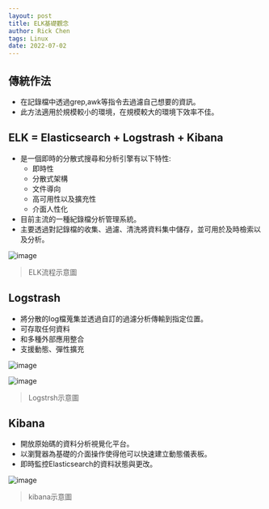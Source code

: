 ```yaml
---
layout: post
title: ELK基礎觀念
author: Rick Chen
tags: Linux
date: 2022-07-02
---
```


## 傳統作法
* 在記錄檔中透過grep,awk等指令去過濾自己想要的資訊。
* 此方法適用於規模較小的環境，在規模較大的環境下效率不佳。

## ELK = Elasticsearch + Logstrash + Kibana
* 是一個即時的分散式搜尋和分析引擎有以下特性:
   * 即時性
   * 分散式架構
   * 文件導向
   * 高可用性以及擴充性
   * 介面人性化
* 目前主流的一種紀錄檔分析管理系統。
* 主要透過對記錄檔的收集、過濾、清洗將資料集中儲存，並可用於及時檢索以及分析。

![image](https://user-images.githubusercontent.com/62127656/176985182-5f76480d-b8c6-4c8a-9da4-efeef0a52ddf.png)
>ELK流程示意圖

## Logstrash
* 將分散的log檔蒐集並透過自訂的過濾分析傳輸到指定位置。
* 可存取任何資料
* 和多種外部應用整合
* 支援動態、彈性擴充

![image](https://user-images.githubusercontent.com/62127656/176985708-923b2671-a8c0-41ad-afda-ca8f0066c002.png)

![image](https://user-images.githubusercontent.com/62127656/176985214-c8717f2a-afca-41f3-a8b8-94544d5d5c12.png)
>Logstrsh示意圖

## Kibana
* 開放原始碼的資料分析視覺化平台。
* 以瀏覽器為基礎的介面操作使得他可以快速建立動態儀表板。
* 即時監控Elasticsearch的資料狀態與更改。

![image](https://user-images.githubusercontent.com/62127656/176985906-c8dc1c9a-f2d4-49ab-ae44-b95735de2864.png)
>kibana示意圖
